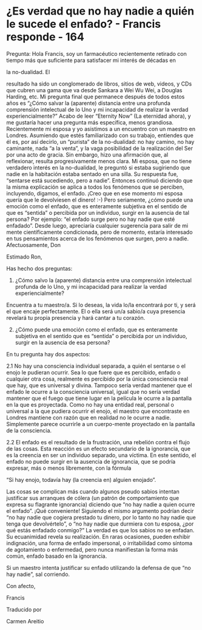 # ¿Es verdad que no hay nadie a quién le sucede el enfado? - Francis responde - 164

Pregunta: Hola Francis, soy un farmacéutico recientemente retirado con tiempo más que suficiente para satisfacer mi interés de décadas en 

la no-dualidad. El

resultado ha sido un conglomerado de libros, sitios de web, videos, y CDs que cubren una gama que va desde Sankara a Wei Wu Wei, a Douglas Harding, etc. Mi pregunta final que permanece después de todos estos años es “¿Cómo salvar la (aparente) distancia entre una profunda comprensión intelectual de lo Uno y mi incapacidad de realizar la verdad experiencialmente?” Acabo de leer “Eternity Now” (La eternidad ahora), y me gustaría hacer una pregunta más específica, menos grandiosa. Recientemente mi esposa y yo asistimos a un encuentro con un maestro en Londres. Asumiendo que estés familiarizado con su trabajo, entiendes que él es, por así decirlo, un “purista” de la no-dualidad: no hay camino, no hay caminante, nada “a la venta”, y la vaga posibilidad de la realización del Ser por una acto de gracia. Sin embargo, hizo una afirmación que, al reflexionar, resulta progresivamente menos clara. Mi esposa, que no tiene verdadero interés en la no-dualidad, le preguntó si estaba sugiriendo que nadie en la habitación estaba sentado en una silla. Su respuesta fue, “sentarse está sucediendo, pero a nadie”. Entonces continuó diciendo que la misma explicación se aplica a todos los fenómenos que se perciben, incluyendo, digamos, el enfado. ¡Creo que en ese momento mi esposa quería que le devolviesen el dinero! :-) Pero seriamente, ¿cómo puede una emoción como el enfado, que es enteramente subjetiva en el sentido de que es “sentida” o percibida por un individuo, surgir en la ausencia de tal persona? Por ejemplo: “el enfado surge pero no hay nadie que esté enfadado”. Desde luego, apreciaría cualquier sugerencia para salir de mi mente científicamente condicionada, pero de momento, estaría interesado en tus pensamientos acerca de los fenómenos que surgen, pero a nadie. Afectuosamente, Don

Estimado Ron,

Has hecho dos preguntas:

1. ¿Cómo salvo la (aparente) distancia entre una comprensión intelectual profunda de lo Uno, y mi incapacidad para realizar la verdad experiencialmente?

Encuentra a tu maestro/a. Si lo deseas, la vida lo/la encontrará por ti, y será el que encaje perfectamente. El o ella será un/a sabio/a cuya presencia revelará tu propia presencia y hará cantar a tu corazón.

2. ¿Cómo puede una emoción como el enfado, que es enteramente subjetiva en el sentido que es “sentida” o percibida por un individuo, surgir en la ausencia de esa persona?

En tu pregunta hay dos aspectos:

2.1 No hay una consciencia individual separada, a quién el sentarse o el enojo le pudieran ocurrir. Sea lo que fuere que es percibido, enfado o cualquier otra cosa, realmente es percibido por la única consciencia real que hay, que es universal y divina. Tampoco sería verdad mantener que el enfado le ocurre a la consciencia universal, igual que no sería verdad mantener que el fuego que tiene lugar en la película le ocurre a la pantalla en la que es proyectada. Como no hay una entidad real, personal o universal a la que pudiera ocurrir el enojo, el maestro que encontraste en Londres mantiene con razón que en realidad no le ocurre a nadie. Simplemente parece ocurrirle a un cuerpo-mente proyectado en la pantalla de la consciencia.

2.2 El enfado es el resultado de la frustración, una rebelión contra el flujo de las cosas. Esta reacción es un efecto secundario de la ignorancia, que es la creencia en ser un individuo separado, una víctima. En este sentido, el enfado no puede surgir en la ausencia de ignorancia, que se podría expresar, más o menos libremente, con la fórmula

“Si hay enojo, todavía hay (la creencia en) alguien enojado”.

Las cosas se complican más cuando algunos pseudo sabios intentan justificar sus arranques de cólera (un patrón de comportamiento que expresa su flagrante ignorancia) diciendo que “no hay nadie a quien ocurre el enfado”. ¡Qué conveniente! Siguiendo el mismo argumento podrían decir “no hay nadie que cogiera prestado tu dinero, por lo tanto no hay nadie que tenga que devolvértelo”, o “no hay nadie que durmiera con tu esposa, ¿por qué estás enfadado conmigo?” La verdad es que los sabios no se enfadan. Su ecuanimidad revela su realización. En raras ocasiones, pueden exhibir indignación, una forma de enfado impersonal, o irritabilidad como síntoma de agotamiento o enfermedad, pero nunca manifiestan la forma más común, enfado basado en la ignorancia.

Si un maestro intenta justificar su enfado utilizando la defensa de que “no hay nadie”, sal corriendo.

Con afecto, 

Francis

Traducido por 

Carmen Areitio

